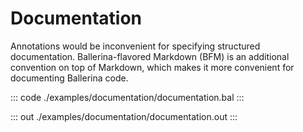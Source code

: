 # Documentation

Annotations would be inconvenient for specifying structured documentation.
Ballerina-flavored Markdown (BFM) is an additional convention on top of Markdown,
which makes it more convenient for documenting Ballerina code.

::: code ./examples/documentation/documentation.bal :::

::: out ./examples/documentation/documentation.out :::